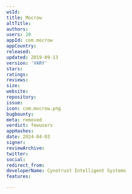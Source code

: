 ```yaml
---
wsId: 
title: Mocrow
altTitle: 
authors: 
users: 10
appId: com.mocrow
appCountry: 
released: 
updated: 2019-09-13
version: 'VARY'
stars: 
ratings: 
reviews: 
size: 
website: 
repository: 
issue: 
icon: com.mocrow.png
bugbounty: 
meta: removed
verdict: fewusers
appHashes: 
date: 2024-04-03
signer: 
reviewArchive: 
twitter: 
social: 
redirect_from: 
developerName: Cynotrust Intelligent Systems
features: 

---
```


